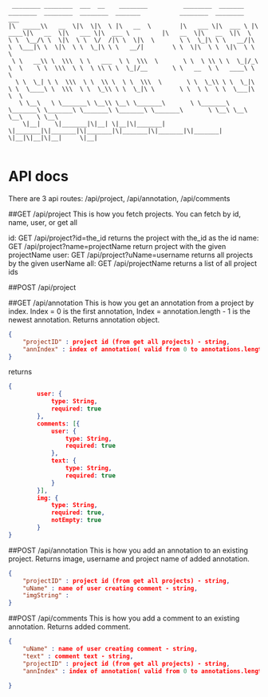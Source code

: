 ```
 ________ ________  ___  __    ________          ________  _______   ________  ________  ________  _______           ________  ________  ___     
|\  _____\\   __  \|\  \|\  \ |\   __  \        |\   ___ \|\  ___ \ |\   ____\|\   __  \|\   ___ \|\  ___ \         |\   __  \|\   __  \|\  \    
\ \  \__/\ \  \|\  \ \  \/  /|\ \  \|\  \       \ \  \_|\ \ \   __/|\ \  \___|\ \  \|\  \ \  \_|\ \ \   __/|        \ \  \|\  \ \  \|\  \ \  \   
 \ \   __\\ \  \\\  \ \   ___  \ \  \\\  \       \ \  \ \\ \ \  \_|/_\ \  \    \ \  \\\  \ \  \ \\ \ \  \_|/__       \ \   __  \ \   ____\ \  \  
  \ \  \_| \ \  \\\  \ \  \\ \  \ \  \\\  \       \ \  \_\\ \ \  \_|\ \ \  \____\ \  \\\  \ \  \_\\ \ \  \_|\ \       \ \  \ \  \ \  \___|\ \  \ 
   \ \__\   \ \_______\ \__\\ \__\ \_______\       \ \_______\ \_______\ \_______\ \_______\ \_______\ \_______\       \ \__\ \__\ \__\    \ \__\
    \|__|    \|_______|\|__| \|__|\|_______|        \|_______|\|_______|\|_______|\|_______|\|_______|\|_______|        \|__|\|__|\|__|     \|__|
                                                                                                                                                 
```
# API docs

There are 3 api routes: /api/project, /api/annotation, /api/comments

##GET /api/project
This is how you fetch projects. You can fetch by id, name, user, or get all

id: GET /api/project?id=the_id
    returns the project with the_id as the id
name: GET /api/project?name=projectName
    return project with the given projectName
user: GET /api/project?uName=username
    returns all projects by the given userName
all: GET /api/projectName
    returns a list of all project ids

##POST /api/project


##GET /api/annotation
This is how you get an annotation from a project by index. Index = 0 is the first annotation, Index = annotation.length - 1 is the newest annotation. Returns annotation object.
```json
{
	"projectID" : project id (from get all projects) - string,
	"annIndex" : index of annotation( valid from 0 to annotations.length - 1) - number
}
```
returns
```json
{
        user: {
            type: String,
            required: true
        },
        comments: [{
            user: {
                type: String,
                required: true
            },
            text: {
                type: String,
                required: true
            }
        }],
        img: {
            type: String,
            required: true,
            notEmpty: true
        }
}
```
##POST /api/annotation
This is how you add an annotation to an existing project. Returns image, username and project name of added annotation.
```json
{
	"projectID" : project id (from get all projects) - string,
	"uName" : name of user creating comment - string,
	"imgString" :
}
```

##POST /api/comments
This is how you add a comment to an existing annotation. Returns added comment.
```json
{
	"uName" : name of user creating comment - string,
    "text" : comment text - string,
    "projectID" : project id (from get all projects) - string,
    "annIndex" : index of annotation( valid from 0 to annotations.length - 1) - number

}
```